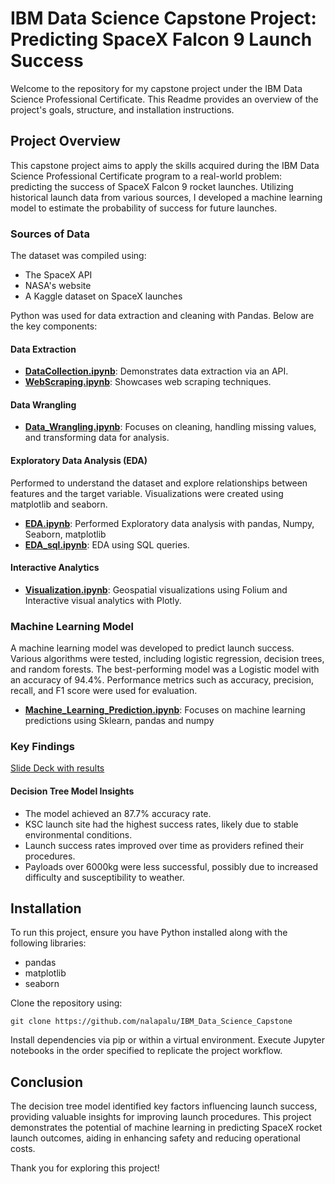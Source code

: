 # IBM Data Science Capstone Project: Predicting SpaceX Falcon 9 Launch Success

Welcome to the repository for my capstone project under the IBM Data Science Professional Certificate. This Readme provides an overview of the project's goals, structure, and installation instructions.

## Project Overview

This capstone project aims to apply the skills acquired during the IBM Data Science Professional Certificate program to a real-world problem: predicting the success of SpaceX Falcon 9 rocket launches. Utilizing historical launch data from various sources, I developed a machine learning model to estimate the probability of success for future launches.

### Sources of Data
The dataset was compiled using:
- The SpaceX API
- NASA's website
- A Kaggle dataset on SpaceX launches

Python was used for data extraction and cleaning with Pandas. Below are the key components:

#### Data Extraction
- [**DataCollection.ipynb**](https://github.com/nalapalu/IBM_Data_Science_Capstone/blob/main/DataCollection.ipynb): Demonstrates data extraction via an API.
- [**WebScraping.ipynb**](https://github.com/nalapalu/IBM_Data_Science_Capstone/blob/main/WebScraping.ipynb): Showcases web scraping techniques.

#### Data Wrangling
- [**Data_Wrangling.ipynb**](https://github.com/nalapalu/IBM_Data_Science_Capstone/blob/main/Data_Wrangling.ipynb): Focuses on cleaning, handling missing values, and transforming data for analysis.

#### Exploratory Data Analysis (EDA)
Performed to understand the dataset and explore relationships between features and the target variable. Visualizations were created using matplotlib and seaborn.
- [**EDA.ipynb**](https://github.com/nalapalu/IBM_Data_Science_Capstone/blob/main/EDA.ipynb): Performed Exploratory data analysis with pandas, Numpy, Seaborn, matplotlib
- [**EDA_sql.ipynb**](https://github.com/nalapalu/IBM_Data_Science_Capstone/blob/main/EDA_SQL.ipynb): EDA using SQL queries.

#### Interactive Analytics
- [**Visualization.ipynb**](https://github.com/nalapalu/IBM_Data_Science_Capstone/blob/main/Visualization.ipynb): Geospatial visualizations using Folium and  Interactive visual analytics with Plotly.

### Machine Learning Model

A machine learning model was developed to predict launch success. Various algorithms were tested, including logistic regression, decision trees, and random forests. The best-performing model was a Logistic model with an accuracy of 94.4%. Performance metrics such as accuracy, precision, recall, and F1 score were used for evaluation.
- [**Machine_Learning_Prediction.ipynb**](https://github.com/nalapalu/IBM_Data_Science_Capstone/blob/main/Machine_Learning_Prediction.ipynb): Focuses on machine learning predictions using Sklearn, pandas and numpy

### Key Findings

[Slide Deck with results](https://github.com/nalapalu/IBM_Data_Science_Capstone/blob/main/Final_assignment.pdf)
#### Decision Tree Model Insights
- The model achieved an 87.7% accuracy rate.
- KSC launch site had the highest success rates, likely due to stable environmental conditions.
- Launch success rates improved over time as providers refined their procedures.
- Payloads over 6000kg were less successful, possibly due to increased difficulty and susceptibility to weather.

## Installation

To run this project, ensure you have Python installed along with the following libraries:
- pandas
- matplotlib
- seaborn

Clone the repository using:
```
git clone https://github.com/nalapalu/IBM_Data_Science_Capstone
```

Install dependencies via pip or within a virtual environment. Execute Jupyter notebooks in the order specified to replicate the project workflow.

## Conclusion

The decision tree model identified key factors influencing launch success, providing valuable insights for improving launch procedures. This project demonstrates the potential of machine learning in predicting SpaceX rocket launch outcomes, aiding in enhancing safety and reducing operational costs.

Thank you for exploring this project!
